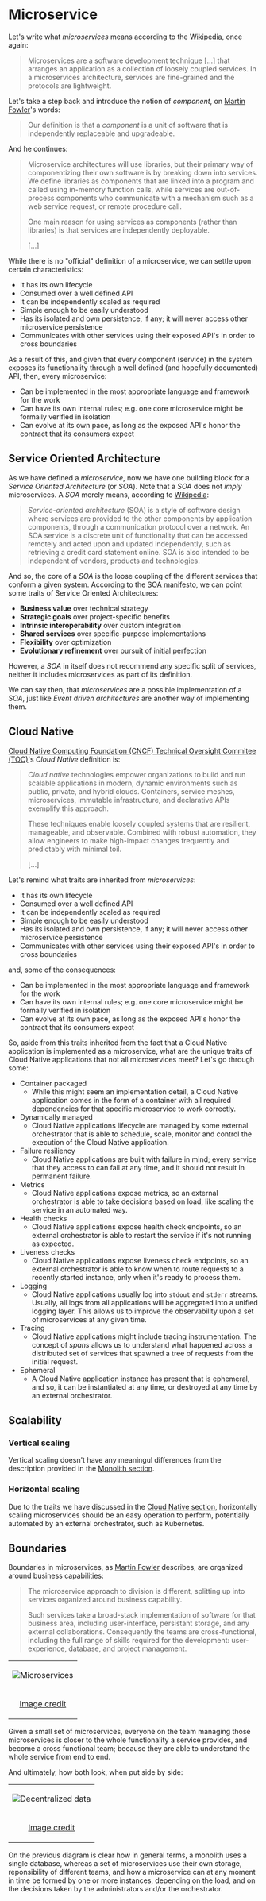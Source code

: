 # Microservice

Let's write what *microservices* means according to the [Wikipedia](https://en.wikipedia.org/wiki/Microservices),
once again:

> Microservices are a software development technique [...] that arranges
> an application as a collection of loosely coupled services. In a
> microservices architecture, services are fine-grained and the
> protocols are lightweight.

Let's take a step back and introduce the notion of *component*, on
[Martin Fowler](https://martinfowler.com/articles/microservices.html)'s
words:

> Our definition is that a *component* is a unit of software that is
> independently replaceable and upgradeable.

And he continues:

> Microservice architectures will use libraries, but their primary way
> of componentizing their own software is by breaking down into
> services. We define libraries as components that are linked into a
> program and called using in-memory function calls, while services
> are out-of-process components who communicate with a mechanism such
> as a web service request, or remote procedure call.
>
> One main reason for using services as components (rather than
> libraries) is that services are independently deployable.
>
> [...]

While there is no "official" definition of a microservice, we can
settle upon certain characteristics:

* It has its own lifecycle
* Consumed over a well defined API
* It can be independently scaled as required
* Simple enough to be easily understood
* Has its isolated and own persistence, if any; it will never access other
  microservice persistence
* Communicates with other services using their exposed API's in order
  to cross boundaries

As a result of this, and given that every component (service) in the
system exposes its functionality through a well defined (and hopefully
documented) API, then, every microservice:

* Can be implemented in the most appropriate language and framework
  for the work
* Can have its own internal rules; e.g. one core microservice might be
  formally verified in isolation
* Can evolve at its own pace, as long as the exposed API's honor the
  contract that its consumers expect

## Service Oriented Architecture

As we have defined a *microservice*, now we have one building block
for a *Service Oriented Architecture* (or *SOA*). Note that a *SOA*
does not *imply* microservices. A *SOA* merely means, according to
[Wikipedia](https://en.wikipedia.org/wiki/Service-oriented_architecture):

> *Service-oriented architecture* (SOA) is a style of software design
> where services are provided to the other components by application
> components, through a communication protocol over a network. An SOA
> service is a discrete unit of functionality that can be accessed
> remotely and acted upon and updated independently, such as
> retrieving a credit card statement online. SOA is also intended to
> be independent of vendors, products and technologies.

And so, the core of a *SOA* is the loose coupling of the different
services that conform a given system. According to the [SOA manifesto](http://www.soa-manifesto.org/),
we can point some traits of Service Oriented Architectures:

* **Business value** over technical strategy
* **Strategic goals** over project-specific benefits
* **Intrinsic interoperability** over custom integration
* **Shared services** over specific-purpose implementations
* **Flexibility** over optimization
* **Evolutionary refinement** over pursuit of initial perfection

However, a *SOA* in itself does not recommend any specific split of
services, neither it includes microservices as part of its
definition.

We can say then, that *microservices* are a possible implementation of
a *SOA*, just like *Event driven architectures* are another way of
implementing them.

## Cloud Native

[Cloud Native Computing Foundation (CNCF) Technical
Oversight Commitee (TOC)](https://github.com/cncf/toc/blob/e58a97f253569ee1d79d656baafc685eaceb8786/DEFINITION.md)'s
*Cloud Native* definition is:

> *Cloud native* technologies empower organizations to build and run
> scalable applications in modern, dynamic environments such as
> public, private, and hybrid clouds. Containers, service meshes,
> microservices, immutable infrastructure, and declarative APIs
> exemplify this approach.
>
> These techniques enable loosely coupled systems that are resilient,
> manageable, and observable. Combined with robust automation, they
> allow engineers to make high-impact changes frequently and
> predictably with minimal toil.
>
> [...]

Let's remind what traits are inherited from *microservices*:

* It has its own lifecycle
* Consumed over a well defined API
* It can be independently scaled as required
* Simple enough to be easily understood
* Has its isolated and own persistence, if any; it will never access other
  microservice persistence
* Communicates with other services using their exposed API's in order
  to cross boundaries

and, some of the consequences:

* Can be implemented in the most appropriate language and framework
  for the work
* Can have its own internal rules; e.g. one core microservice might be
  formally verified in isolation
* Can evolve at its own pace, as long as the exposed API's honor the
  contract that its consumers expect

So, aside from this traits inherited from the fact that a Cloud Native
application is implemented as a microservice, what are the unique
traits of Cloud Native applications that not all microservices meet?
Let's go through some:

* Container packaged
  * While this might seem an implementation detail, a Cloud Native
    application comes in the form of a container with all required
    dependencies for that specific microservice to work correctly.
* Dynamically managed
  * Cloud Native applications lifecycle are managed by some external
    orchestrator that is able to schedule, scale, monitor and control
    the execution of the Cloud Native application.
* Failure resiliency
  * Cloud Native applications are built with failure in mind; every
    service that they access to can fail at any time, and it should
    not result in permanent failure.
* Metrics
  * Cloud Native applications expose metrics, so an external
    orchestrator is able to take decisions based on load, like scaling
    the service in an automated way.
* Health checks
  * Cloud Native applications expose health check endpoints, so an
    external orchestrator is able to restart the service if it's not
    running as expected.
* Liveness checks
  * Cloud Native applications expose liveness check endpoints, so an
    external orchestrator is able to know when to route requests to a
    recently started instance, only when it's ready to process them.
* Logging
  * Cloud Native applications usually log into `stdout` and `stderr`
    streams. Usually, all logs from all applications will be
    aggregated into a unified logging layer. This allows us to improve
    the observability upon a set of microservices at any given time.
* Tracing
  * Cloud Native applications might include tracing
    instrumentation. The concept of *spans* allows us to understand
    what happened across a distributed set of services that spawned
    a tree of requests from the initial request.
* Ephemeral
  * A Cloud Native application instance has present that is ephemeral,
    and so, it can be instantiated at any time, or destroyed at any
    time by an external orchestrator.

## Scalability

### Vertical scaling

Vertical scaling doesn't have any meaningul differences from the
description provided in the [Monolith section](monolith.md#vertical-scaling).

### Horizontal scaling

Due to the traits we have discussed in the [Cloud Native
section](#cloud-native), horizontally scaling microservices should be
an easy operation to perform, potentially automated by an external
orchestrator, such as Kubernetes.

## Boundaries

Boundaries in microservices, as [Martin
Fowler](https://martinfowler.com/articles/microservices.html)
describes, are organized around business capabilities:

> The microservice approach to division is different, splitting up
> into services organized around business capability.
>
> Such services take a broad-stack implementation of software for that
> business area, including user-interface, persistant storage, and any
> external collaborations. Consequently the teams are
> cross-functional, including the full range of skills required for
> the development: user-experience, database, and project management.

<center>
<table>
<tr>
<td>

![Microservices](https://martinfowler.com/articles/microservices/images/PreferFunctionalStaffOrganization.png)

</td>
</tr>
<tr>
<td>
<center>

[Image credit](https://martinfowler.com/articles/microservices/images/PreferFunctionalStaffOrganization.png)

</center>
</td>
</tr>
</table>
</center>

Given a small set of microservices, everyone on the team managing
those microservices is closer to the whole functionality a service
provides, and become a cross functional team; because they are able to
understand the whole service from end to end.

And ultimately, how both look, when put side by side:

<center>
<table>
<tr>
<td>

![Decentralized data](https://martinfowler.com/articles/microservices/images/decentralised-data.png)

</td>
</tr>
<tr>
<td>
<center>

[Image credit](https://martinfowler.com/articles/microservices/images/decentralised-data.png)

</center>
</td>
</tr>
</table>
</center>

On the previous diagram is clear how in general terms, a monolith uses
a single database, whereas a set of microservices use their own
storage, reponsibility of different teams, and how a microservice can
at any moment in time be formed by one or more instances, depending on
the load, and on the decisions taken by the administrators and/or the
orchestrator.
